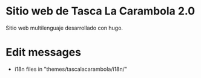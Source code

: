 # Sitio web de Tasca La Carambola 2.0

Sitio web multilenguaje desarrollado con hugo.

# Edit messages

- i18n files in "themes/tascalacarambola/i18n/"